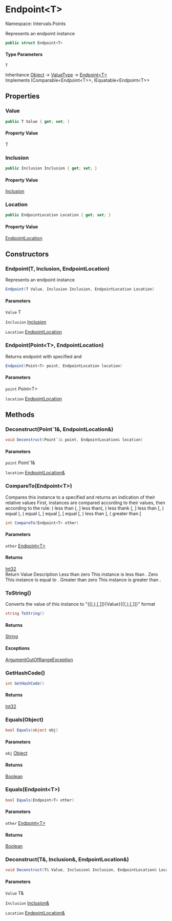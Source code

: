 # Endpoint&lt;T&gt;

Namespace: Intervals.Points

Represents an endpoint instance

```csharp
public struct Endpoint<T>
```

#### Type Parameters

`T`<br>

Inheritance [Object](https://docs.microsoft.com/en-us/dotnet/api/system.object) → [ValueType](https://docs.microsoft.com/en-us/dotnet/api/system.valuetype) → [Endpoint&lt;T&gt;](./intervals.points.endpoint-1.md)<br>
Implements IComparable&lt;Endpoint&lt;T&gt;&gt;, IEquatable&lt;Endpoint&lt;T&gt;&gt;

## Properties

### **Value**

```csharp
public T Value { get; set; }
```

#### Property Value

T<br>

### **Inclusion**

```csharp
public Inclusion Inclusion { get; set; }
```

#### Property Value

[Inclusion](./intervals.points.inclusion.md)<br>

### **Location**

```csharp
public EndpointLocation Location { get; set; }
```

#### Property Value

[EndpointLocation](./intervals.points.endpointlocation.md)<br>

## Constructors

### **Endpoint(T, Inclusion, EndpointLocation)**

Represents an endpoint instance

```csharp
Endpoint(T Value, Inclusion Inclusion, EndpointLocation Location)
```

#### Parameters

`Value` T<br>

`Inclusion` [Inclusion](./intervals.points.inclusion.md)<br>

`Location` [EndpointLocation](./intervals.points.endpointlocation.md)<br>

### **Endpoint(Point&lt;T&gt;, EndpointLocation)**

Returns endpoint with specified  and

```csharp
Endpoint(Point<T> point, EndpointLocation location)
```

#### Parameters

`point` Point&lt;T&gt;<br>

`location` [EndpointLocation](./intervals.points.endpointlocation.md)<br>

## Methods

### **Deconstruct(Point`1&, EndpointLocation&)**

```csharp
void Deconstruct(Point`1& point, EndpointLocation& location)
```

#### Parameters

`point` Point`1&<br>

`location` [EndpointLocation&](./intervals.points.endpointlocation&.md)<br>

### **CompareTo(Endpoint&lt;T&gt;)**

Compares this instance to a specified  and returns an indication of their relative values
 First, instances are compared according to their values, then according to the rule:
 ) less than (, ] less than(, ) less thank [, ] less than [, ) equal ), ( equal (, ] equal ], [ equal [, ) less than ], ( greater than [

```csharp
int CompareTo(Endpoint<T> other)
```

#### Parameters

`other` [Endpoint&lt;T&gt;](./intervals.points.endpoint-1.md)<br>

#### Returns

[Int32](https://docs.microsoft.com/en-us/dotnet/api/system.int32)<br>
 Return Value Description Less than zero This instance is less than . Zero This instance is equal to . Greater than zero This instance is greater than .

### **ToString()**

Converts the value of this instance to "{[(,),[,]]}{Value}{[(,),[,]]}" format

```csharp
string ToString()
```

#### Returns

[String](https://docs.microsoft.com/en-us/dotnet/api/system.string)<br>

#### Exceptions

[ArgumentOutOfRangeException](https://docs.microsoft.com/en-us/dotnet/api/system.argumentoutofrangeexception)<br>

### **GetHashCode()**

```csharp
int GetHashCode()
```

#### Returns

[Int32](https://docs.microsoft.com/en-us/dotnet/api/system.int32)<br>

### **Equals(Object)**

```csharp
bool Equals(object obj)
```

#### Parameters

`obj` [Object](https://docs.microsoft.com/en-us/dotnet/api/system.object)<br>

#### Returns

[Boolean](https://docs.microsoft.com/en-us/dotnet/api/system.boolean)<br>

### **Equals(Endpoint&lt;T&gt;)**

```csharp
bool Equals(Endpoint<T> other)
```

#### Parameters

`other` [Endpoint&lt;T&gt;](./intervals.points.endpoint-1.md)<br>

#### Returns

[Boolean](https://docs.microsoft.com/en-us/dotnet/api/system.boolean)<br>

### **Deconstruct(T&, Inclusion&, EndpointLocation&)**

```csharp
void Deconstruct(T& Value, Inclusion& Inclusion, EndpointLocation& Location)
```

#### Parameters

`Value` T&<br>

`Inclusion` [Inclusion&](./intervals.points.inclusion&.md)<br>

`Location` [EndpointLocation&](./intervals.points.endpointlocation&.md)<br>
